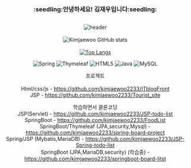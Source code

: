
<div align="center"><h3>:seedling:안녕하세요! 김재우입니다:seedling:</h3>

## 
![header](https://capsule-render.vercel.app/api?type=wave&color=timeGradient&height=300&section=header&text=jaewookim&fontSize=90&fontColor=d6ace6)
<br><br>
![Kimjaewoo GitHub stats](https://github-readme-stats.vercel.app/api?username=kimjaewoo2233&show_icons=true&theme=radical)  
<br>
[![Top Langs](https://github-readme-stats.vercel.app/api/top-langs/?username=kimjaewoo2233&layout=compact)](https://github.com/anuraghazra/github-readme-stats)
<br>

![Spring](https://img.shields.io/badge/spring-%236DB33F.svg?style=for-the-badge&logo=spring&logoColor=white)
![Thymeleaf](https://img.shields.io/badge/Thymeleaf-%23005C0F.svg?style=for-the-badge&logo=Thymeleaf&logoColor=white)
![HTML5](https://img.shields.io/badge/html5-%23E34F26.svg?style=for-the-badge&logo=html5&logoColor=white)
![Java](https://img.shields.io/badge/java-%23ED8B00.svg?style=for-the-badge&logo=java&logoColor=white)
![MySQL](https://img.shields.io/badge/mysql-%2300f.svg?style=for-the-badge&logo=mysql&logoColor=white)<br>


 프로젝트<br><br>
   Html/css/js - https://github.com/kimjaewoo2233/ITblogFront<br>
    JSP - https://github.com/kimjaewoo2233/Tourist_site<br>
    
    
 학습하면서 클론코딩<br>
    JSP(Servlet) - https://github.com/kimjaewoo2233/JSP-todo-list<br>
    SpringBoot - https://github.com/kimjaewoo2233/FoodList<br>
    SpringBoot/Thymeleaf (JPA,security,Mysql) - https://github.com/kimjaewoo2233/spring-board-project<br>
    Spring/JSP (Mybatis,MariaDB) - https://github.com/kimjaewoo2233/JSP-Spring-todo-list<br>
    SpringBoot (JPA,MariaDB,security) (학습중) - https://github.com/kimjaewoo2233/springboot-board-litst<br>
    
 


 </div>
 


